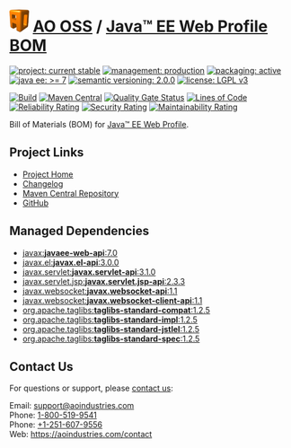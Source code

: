 # [<img src="ao-logo.png" alt="AO Logo" width="35" height="40">](https://github.com/ao-apps) [AO OSS](https://github.com/ao-apps/ao-oss) / [Java™ EE Web Profile BOM](https://github.com/ao-apps/javaee-web-api-bom)

[![project: current stable](https://oss.aoapps.com/ao-badges/project-current-stable.svg)](https://aoindustries.com/life-cycle#project-current-stable)
[![management: production](https://oss.aoapps.com/ao-badges/management-production.svg)](https://aoindustries.com/life-cycle#management-production)
[![packaging: active](https://oss.aoapps.com/ao-badges/packaging-active.svg)](https://aoindustries.com/life-cycle#packaging-active)  
[![java ee: &gt;= 7](https://oss.aoapps.com/ao-badges/javaee-7.svg)](https://docs.oracle.com/javaee/7/)
[![semantic versioning: 2.0.0](https://oss.aoapps.com/ao-badges/semver-2.0.0.svg)](http://semver.org/spec/v2.0.0.html)
[![license: LGPL v3](https://oss.aoapps.com/ao-badges/license-lgpl-3.0.svg)](https://www.gnu.org/licenses/lgpl-3.0)

[![Build](https://github.com/ao-apps/javaee-web-api-bom/workflows/Build/badge.svg?branch=master)](https://github.com/ao-apps/javaee-web-api-bom/actions?query=workflow%3ABuild)
[![Maven Central](https://maven-badges.herokuapp.com/maven-central/com.aoapps/javaee-web-api-bom/badge.svg)](https://maven-badges.herokuapp.com/maven-central/com.aoapps/javaee-web-api-bom)
[![Quality Gate Status](https://sonarcloud.io/api/project_badges/measure?branch=master&project=com.aoapps%3Ajavaee-web-api-bom&metric=alert_status)](https://sonarcloud.io/dashboard?branch=master&id=com.aoapps%3Ajavaee-web-api-bom)
[![Lines of Code](https://sonarcloud.io/api/project_badges/measure?branch=master&project=com.aoapps%3Ajavaee-web-api-bom&metric=ncloc)](https://sonarcloud.io/component_measures?branch=master&id=com.aoapps%3Ajavaee-web-api-bom&metric=ncloc)  
[![Reliability Rating](https://sonarcloud.io/api/project_badges/measure?branch=master&project=com.aoapps%3Ajavaee-web-api-bom&metric=reliability_rating)](https://sonarcloud.io/component_measures?branch=master&id=com.aoapps%3Ajavaee-web-api-bom&metric=Reliability)
[![Security Rating](https://sonarcloud.io/api/project_badges/measure?branch=master&project=com.aoapps%3Ajavaee-web-api-bom&metric=security_rating)](https://sonarcloud.io/component_measures?branch=master&id=com.aoapps%3Ajavaee-web-api-bom&metric=Security)
[![Maintainability Rating](https://sonarcloud.io/api/project_badges/measure?branch=master&project=com.aoapps%3Ajavaee-web-api-bom&metric=sqale_rating)](https://sonarcloud.io/component_measures?branch=master&id=com.aoapps%3Ajavaee-web-api-bom&metric=Maintainability)

Bill of Materials (BOM) for [Java™ EE Web Profile](https://www.oracle.com/java/technologies/javaee/javaeetechnologies.html).

## Project Links
* [Project Home](https://oss.aoapps.com/javaee-web-api-bom/)
* [Changelog](https://oss.aoapps.com/javaee-web-api-bom/changelog)
* [Maven Central Repository](https://central.sonatype.com/search?namespace=com.aoapps&q=a%3Ajavaee-web-api-bom)
* [GitHub](https://github.com/ao-apps/javaee-web-api-bom)

## Managed Dependencies
* [javax:**javaee-web-api**:7.0](https://central.sonatype.com/search?namespace=javax&q=a%3Ajavaee-web-api/7.0/jar)
* [javax.el:**javax.el-api**:3.0.0](https://central.sonatype.com/search?namespace=javax.el&q=a%3Ajavax.el-api/3.0.0/jar)
* [javax.servlet:**javax.servlet-api**:3.1.0](https://central.sonatype.com/search?namespace=javax.servlet&q=a%3Ajavax.servlet-api/3.1.0/jar)
* [javax.servlet.jsp:**javax.servlet.jsp-api**:2.3.3](https://central.sonatype.com/search?namespace=javax.servlet.jsp&q=a%3Ajavax.servlet.jsp-api/2.3.3/jar)
* [javax.websocket:**javax.websocket-api**:1.1](https://central.sonatype.com/search?namespace=javax.websocket&q=a%3Ajavax.websocket-api/1.1/jar)
* [javax.websocket:**javax.websocket-client-api**:1.1](https://central.sonatype.com/search?namespace=javax.websocket&q=a%3Ajavax.websocket-client-api/1.1/jar)
* [org.apache.taglibs:**taglibs-standard-compat**:1.2.5](https://central.sonatype.com/search?namespace=org.apache.taglibs&q=a%3Ataglibs-standard-compat/1.2.5/jar)
* [org.apache.taglibs:**taglibs-standard-impl**:1.2.5](https://central.sonatype.com/search?namespace=org.apache.taglibs&q=a%3Ataglibs-standard-impl/1.2.5/jar)
* [org.apache.taglibs:**taglibs-standard-jstlel**:1.2.5](https://central.sonatype.com/search?namespace=org.apache.taglibs&q=a%3Ataglibs-standard-jstlel/1.2.5/jar)
* [org.apache.taglibs:**taglibs-standard-spec**:1.2.5](https://central.sonatype.com/search?namespace=org.apache.taglibs&q=a%3Ataglibs-standard-spec/1.2.5/jar)

## Contact Us
For questions or support, please [contact us](https://aoindustries.com/contact):

Email: [support@aoindustries.com](mailto:support@aoindustries.com)  
Phone: [1-800-519-9541](tel:1-800-519-9541)  
Phone: [+1-251-607-9556](tel:+1-251-607-9556)  
Web: https://aoindustries.com/contact

